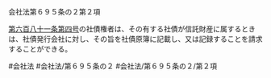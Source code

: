 会社法第６９５条の２第２項

[第六百八十一条](会社法＿＿＿＿第６８１条)[第四号](会社法＿＿＿＿第６９５条の２第２項第４号)の社債権者は、その有する社債が信託財産に属するときは、社債発行会社に対し、その旨を社債原簿に記載し、又は記録することを請求することができる。

#会社法
#会社法/第６９５条の２
#会社法/第６９５条の２/第２項
